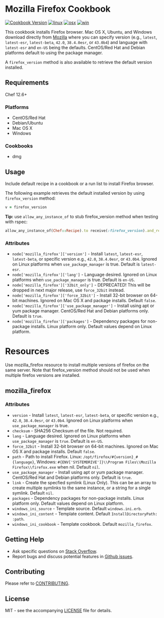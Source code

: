 # Mozilla Firefox Cookbook

[![Cookbook Version](http://img.shields.io/cookbook/v/mozilla_firefox.svg?style=flat-square)][cookbook]
[![linux](http://img.shields.io/travis/dhoer/chef-mozilla_firefox/master.svg?label=linux&style=flat-square)][linux]
[![osx](http://img.shields.io/travis/dhoer/chef-mozilla_firefox/macosx.svg?label=macosx&style=flat-square)][osx]
[![win](https://img.shields.io/appveyor/ci/dhoer/chef-mozilla-firefox/master.svg?label=windows&style=flat-square)][win]

[cookbook]: https://supermarket.chef.io/cookbooks/mozilla_firefox
[linux]: https://travis-ci.org/dhoer/chef-mozilla_firefox/branches
[osx]: https://travis-ci.org/dhoer/chef-mozilla_firefox/branches
[win]: https://ci.appveyor.com/project/dhoer/chef-mozilla-firefox 

This cookbook installs Firefox browser. Mac OS X, Ubuntu, and Windows download directly from 
[Mozilla](https://download-installer.cdn.mozilla.net/pub/firefox/releases/latest/README.txt) where you can specify 
version (e.g., `latest`, `latest-esr`, `latest-beta`, `42.0`, `38.4.0esr`, or `43.0b4`) and language with 
`latest-esr` and `en-US` being the defaults. CentOS/Red Hat and Debian platforms default to using the package manager.
 
A `firefox_version` method is also available to retrieve the default version installed.

## Requirements

Chef 12.6+

### Platforms
* CentOS/Red Hat
* Debian/Ubuntu
* Mac OS X
* Windows

### Cookbooks
* dmg

## Usage

Include default recipe in a cookbook or a run list to install Firefox browser.

The following example retrieves the default installed version by using `firefox_version` method:

```ruby
v = firefox_version
```

**Tip:** use `allow_any_instance_of` to stub firefox_version method when testing with rspec:

```ruby
allow_any_instance_of(Chef::Recipe).to receive(:firefox_version).and_return('42.0')
```

### Attributes
* `node['mozilla_firefox']['version']` - Install `latest`, `latest-esr`, `latest-beta`, or specific version 
e.g., `42.0`, `38.4.0esr`, or `43.0b4`. Ignored on Linux platforms when `use_package_manager` is true. 
Default is `latest-esr`.
* `node['mozilla_firefox']['lang']` - Language desired. Ignored on Linux platforms when `use_package_manager` 
is true.  Default is `en-US`.
* `node['mozilla_firefox']['32bit_only']` - DEPRECATED! This will be dropped in next major release, use `force_32bit`
instead.
* `node['mozilla_firefox']['force_32bit']` - Install 32-bit browser on 64-bit machines. Ignored on Mac OS X and package 
installs. Default `false`.
* `node['mozilla_firefox']['use_package_manager']` - Install using apt or yum package manager. CentOS/Red Hat and Debian platforms only. 
Default is `true`.
* `node['mozilla_firefox']['packages']` - Dependency packages for non-package installs. 
Linux platform only. Default values depend on Linux platform.


# Resources

Use mozilla_firefox resource to install multiple versions of firefox on the same server.  Note that firefox_version
method should not be used when multiple firefox versions are installed.

## mozilla_firefox

### Attributes
* `version` - Install `latest`, `latest-esr`, `latest-beta`, or specific version e.g., `42.0`, `38.4.0esr`, or `43.0b4`. 
Ignored on Linux platforms when `use_package_manager` is true. 
* `checksum` - SHA256 Checksum of the file. Not required.
* `lang` - Language desired. Ignored on Linux platforms when `use_package_manager` is `true`.  Default is `en-US`.
* `force_32bit` -  Install 32-bit browser on 64-bit machines. Ignored on Mac OS X and package installs. Default `false`.
* `path` - Path to install Firefox. Linux: `/opt/firefox/#{version}_#{language}`, Windows: 
`#{ENV['SYSTEMDRIVE']}\\Program Files\\Mozilla Firefox\\firefox.exe` when nil. Default `nil`.
* `use_package_manager` - Install using apt or yum package manager. CentOS/Red Hat and Debian platforms only. Default is `true`.
* `link` - Create the specfied symlink (Linux Only). This can be an array to create multiple symlinks to the same 
instance, or a string for a single symlink. Default `nil`.
* `packages` - Dependency packages for non-package installs. Linux platform only. Default values depend 
on Linux platform.
* `windows_ini_source` - Template source. Default `windows.ini.erb`.
* `windows_ini_content` -  Template content. Default `InstallDirectoryPath: :path`.
* `windows_ini_cookbook` - Template cookbook. Default `mozilla_firefox`.

## Getting Help
* Ask specific questions on [Stack Overflow](http://stackoverflow.com/questions/tagged/chef+firefox).
* Report bugs and discuss potential features in [Github issues](https://github.com/dhoer/chef-mozilla_firefox/issues).

## Contributing

Please refer to [CONTRIBUTING](https://github.com/dhoer/chef-mozilla_firefox/blob/master/CONTRIBUTING.md).

## License

MIT - see the accompanying [LICENSE](https://github.com/dhoer/chef-mozilla_firefox/blob/master/LICENSE.md) 
file for details.
